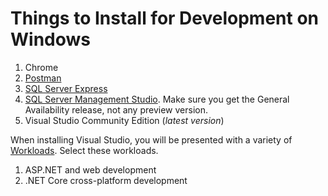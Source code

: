# Things to Install for Development on Windows

1. Chrome
1. [Postman](https://www.getpostman.com/)
1. [SQL Server Express](https://www.microsoft.com/en-us/sql-server/sql-server-editions-express)
1. [SQL Server Management Studio](https://docs.microsoft.com/en-us/sql/ssms/download-sql-server-management-studio-ssms?view=sql-server-2017). Make sure you get the General Availability release, not any preview version.
1. Visual Studio Community Edition (_latest version_)

When installing Visual Studio, you will be presented with a variety of [Workloads](https://visualstudio.microsoft.com/vs/support/selecting-workloads-visual-studio-2017/). Select these workloads.

1. ASP.NET and web development
1. .NET Core cross-platform development

